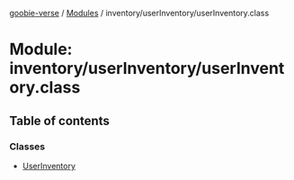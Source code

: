 [goobie-verse](../README.md) / [Modules](../modules.md) / inventory/userInventory/userInventory.class

# Module: inventory/userInventory/userInventory.class

## Table of contents

### Classes

- [UserInventory](../classes/inventory_userInventory_userInventory_class.UserInventory.md)
